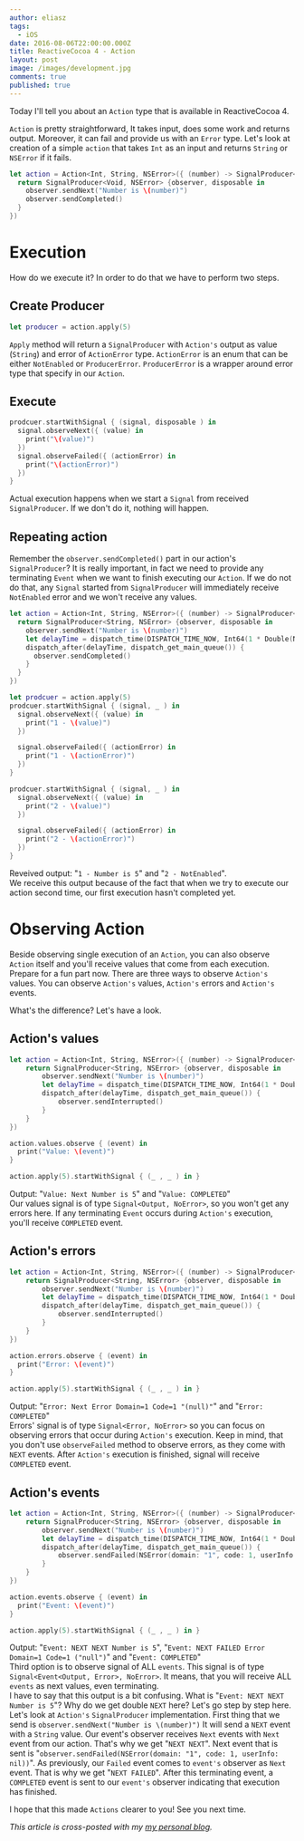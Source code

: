 ```yaml
---
author: eliasz
tags:
  - iOS
date: 2016-08-06T22:00:00.000Z
title: ReactiveCocoa 4 - Action
layout: post
image: /images/development.jpg
comments: true
published: true
---
```


Today I'll tell you about an `Action` type that is available in ReactiveCocoa 4.

`Action` is pretty straightforward, It takes input, does some work and returns output. Moreover, it can fail and provide us with an `Error` type. Let's look at creation of a simple `action` that takes `Int` as an input and returns `String` or `NSError` if it fails.

```swift
let action = Action<Int, String, NSError>({ (number) -> SignalProducer<String, NSError> in
  return SignalProducer<Void, NSError> {observer, disposable in
    observer.sendNext("Number is \(number)")
    observer.sendCompleted()
  }
})
```

Execution
===
How do we execute it? In order to do that we have to perform two steps.

Create Producer
---
```swift
let producer = action.apply(5)
```

`Apply` method will return a `SignalProducer` with `Action's` output as value (`String`) and error of `ActionError` type. `ActionError` is an enum that can be either `NotEnabled` or `ProducerError`. `ProducerError` is a wrapper around error type that specify in our `Action`.

Execute
---

```swift
prodcuer.startWithSignal { (signal, disposable ) in
  signal.observeNext({ (value) in
    print("\(value)")
  })
  signal.observeFailed({ (actionError) in
    print("\(actionError)")
  })
}
```

Actual execution happens when we start a `Signal` from received `SignalProducer`. If we don't do it, nothing will happen.

Repeating action
---
Remember the `observer.sendCompleted()` part in our action's `SignalProducer`? It is really important, in fact we need to provide any terminating `Event` when we want to finish executing our `Action`. If we do not do that, any `Signal` started from `SignalProducer` will immediately receive `NotEnabled` error and we won't receive any values.

```swift
let action = Action<Int, String, NSError>({ (number) -> SignalProducer<String, NSError> in
  return SignalProducer<String, NSError> {observer, disposable in
    observer.sendNext("Number is \(number)")
    let delayTime = dispatch_time(DISPATCH_TIME_NOW, Int64(1 * Double(NSEC_PER_SEC)))
    dispatch_after(delayTime, dispatch_get_main_queue()) {
      observer.sendCompleted()
    }
  }
})

let prodcuer = action.apply(5)
prodcuer.startWithSignal { (signal, _ ) in
  signal.observeNext({ (value) in
    print("1 - \(value)")
  })

  signal.observeFailed({ (actionError) in
    print("1 - \(actionError)")
  })
}

prodcuer.startWithSignal { (signal, _ ) in
  signal.observeNext({ (value) in
    print("2 - \(value)")
  })

  signal.observeFailed({ (actionError) in
    print("2 - \(actionError)")
  })
}
```

Reveived output: "`1 - Number is 5`" and "`2 - NotEnabled`".  
We receive this output because of the fact that when we try to execute our action second time, our first execution hasn't completed yet.

Observing Action
===
Beside observing single execution of an `Action`, you can also observe `Action` itself and you'll receive values that come from each execution. Prepare for a fun part now. There are three ways to observe `Action's` values. You can observe `Action's` values, `Action's` errors and `Action's` events.

What's the difference? Let's have a look.

Action's values
---
```swift
let action = Action<Int, String, NSError>({ (number) -> SignalProducer<String, NSError> in
    return SignalProducer<String, NSError> {observer, disposable in
        observer.sendNext("Number is \(number)")
        let delayTime = dispatch_time(DISPATCH_TIME_NOW, Int64(1 * Double(NSEC_PER_SEC)))
        dispatch_after(delayTime, dispatch_get_main_queue()) {
            observer.sendInterrupted()
        }
    }
})

action.values.observe { (event) in
  print("Value: \(event)")
}

action.apply(5).startWithSignal { (_ , _ ) in }
```

Output: "`Value: Next Number is 5`" and "`Value: COMPLETED`"  
Our values signal is of type `Signal<Output, NoError>`, so you won't get any errors here. If any terminating `Event` occurs during `Action's` execution, you'll receive `COMPLETED` event.

Action's errors
---
```swift
let action = Action<Int, String, NSError>({ (number) -> SignalProducer<String, NSError> in
    return SignalProducer<String, NSError> {observer, disposable in
        observer.sendNext("Number is \(number)")
        let delayTime = dispatch_time(DISPATCH_TIME_NOW, Int64(1 * Double(NSEC_PER_SEC)))
        dispatch_after(delayTime, dispatch_get_main_queue()) {
            observer.sendInterrupted()
        }
    }
})

action.errors.observe { (event) in
  print("Error: \(event)")
}

action.apply(5).startWithSignal { (_ , _ ) in }
```

Output: "`Error: Next Error Domain=1 Code=1 "(null)"`" and "`Error: COMPLETED`"  
Errors' signal is of type `Signal<Error, NoError>` so you can focus on observing errors that occur during `Action's` execution. Keep in mind, that you don't use `observeFailed` method to observe errors, as they come with `NEXT` events. After `Action's` execution is finished, signal will receive `COMPLETED` event.

Action's events
---
```swift
let action = Action<Int, String, NSError>({ (number) -> SignalProducer<String, NSError> in
    return SignalProducer<String, NSError> {observer, disposable in
        observer.sendNext("Number is \(number)")
        let delayTime = dispatch_time(DISPATCH_TIME_NOW, Int64(1 * Double(NSEC_PER_SEC)))
        dispatch_after(delayTime, dispatch_get_main_queue()) {
            observer.sendFailed(NSError(domain: "1", code: 1, userInfo: nil))
        }
    }
})

action.events.observe { (event) in
  print("Event: \(event)")
}

action.apply(5).startWithSignal { (_ , _ ) in }
```

Output: "`Event: NEXT NEXT Number is 5`", "`Event: NEXT FAILED Error Domain=1 Code=1 ("null")`" and "`Event: COMPLETED`"  
Third option is to observe signal of ALL `events`. This signal is of type `Signal<Event<Output, Error>, NoError>`. It means, that you will receive ALL `events` as next values, even terminating.  
I have to say that this output is a bit confusing. What is "`Event: NEXT NEXT Number is 5`"? Why do we get double `NEXT` here? Let's go step by step here.
Let's look at `Action's` `SignalProducer` implementation. First thing that we send is `observer.sendNext("Number is \(number)")` It will send a `NEXT` event with a `String` value.
Our event's observer receives `Next` events with `Next` event from our action. That's why we get "`NEXT NEXT`". Next event that is sent is "`observer.sendFailed(NSError(domain: "1", code: 1, userInfo: nil))`". As previously, our `Failed` event comes to `event's` observer as `Next` event. That is why we get "`NEXT FAILED`". After this terminating event, a `COMPLETED` event is sent to our `event's` observer indicating that execution has finished.

I hope that this made `Actions` clearer to you! See you next time.

*This article is cross-posted with my [my personal blog](http://eluss.github.io/).*
